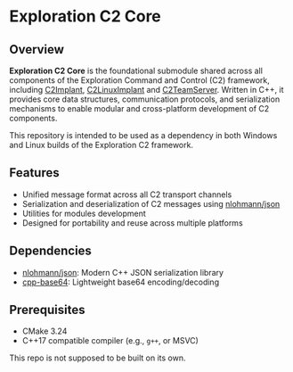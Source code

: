 # Exploration C2 Core

## Overview

**Exploration C2 Core** is the foundational submodule shared across all components of the Exploration Command and Control (C2) framework, including [C2Implant](https://github.com/maxDcb/C2Implant), [C2LinuxImplant](https://github.com/maxDcb/C2LinuxImplant) and [C2TeamServer](https://github.com/maxDcb/C2TeamServer). Written in C++, it provides core data structures, communication protocols, and serialization mechanisms to enable modular and cross-platform development of C2 components.

This repository is intended to be used as a dependency in both Windows and Linux builds of the Exploration C2 framework.

## Features

- Unified message format across all C2 transport channels
- Serialization and deserialization of C2 messages using [nlohmann/json](https://github.com/nlohmann/json)
- Utilities for modules development 
- Designed for portability and reuse across multiple platforms

## Dependencies

- [nlohmann/json](https://github.com/nlohmann/json): Modern C++ JSON serialization library
- [cpp-base64](https://github.com/ReneNyffenegger/cpp-base64): Lightweight base64 encoding/decoding

## Prerequisites

- CMake 3.24
- C++17 compatible compiler (e.g., `g++`, or MSVC)

This repo is not supposed to be built on its own.
